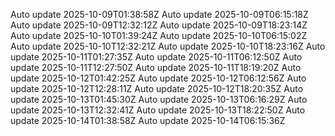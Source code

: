 Auto update 2025-10-09T01:38:58Z
Auto update 2025-10-09T06:15:18Z
Auto update 2025-10-09T12:32:12Z
Auto update 2025-10-09T18:23:14Z
Auto update 2025-10-10T01:39:24Z
Auto update 2025-10-10T06:15:02Z
Auto update 2025-10-10T12:32:21Z
Auto update 2025-10-10T18:23:16Z
Auto update 2025-10-11T01:27:35Z
Auto update 2025-10-11T06:12:50Z
Auto update 2025-10-11T12:27:50Z
Auto update 2025-10-11T18:19:20Z
Auto update 2025-10-12T01:42:25Z
Auto update 2025-10-12T06:12:56Z
Auto update 2025-10-12T12:28:11Z
Auto update 2025-10-12T18:20:35Z
Auto update 2025-10-13T01:45:30Z
Auto update 2025-10-13T06:16:29Z
Auto update 2025-10-13T12:32:41Z
Auto update 2025-10-13T18:22:50Z
Auto update 2025-10-14T01:38:58Z
Auto update 2025-10-14T06:15:36Z
